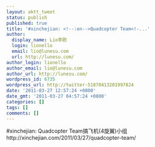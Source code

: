 ```yaml
---
layout: aktt_tweet
status: publish
published: true
title: '#xinchejian: <!--:en-->Quadcopter Team<!-...'
author:
  display_name: Lio李欧
  login: lionello
  email: lio@lunesu.com
  url: http://lunesu.com/
author_login: lionello
author_email: lio@lunesu.com
author_url: http://lunesu.com/
wordpress_id: 6735
wordpress_url: http://twitter-51870413201997824
date: '2011-03-27 12:57:24 +0800'
date_gmt: '2011-03-27 04:57:24 +0800'
categories: []
tags: []
comments: []
---
```

<p>#xinchejian: <!--:en-->Quadcopter Team<!--:--><!--:zh-->搞飞机(4旋翼)小组<!--:--> http:&#47;&#47;xinchejian.com&#47;2011&#47;03&#47;27&#47;quadcopter-team&#47;</p>
